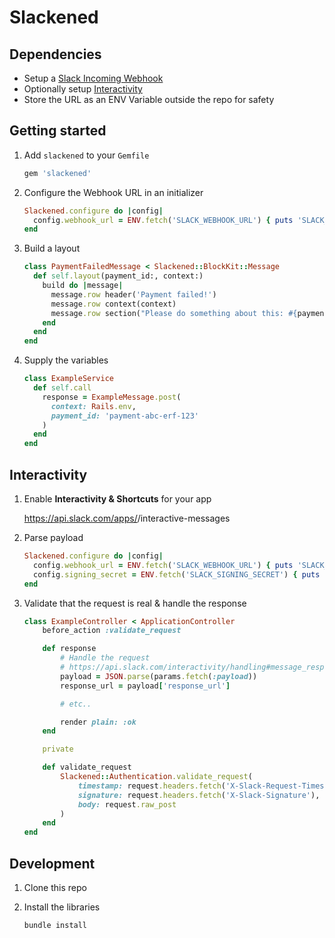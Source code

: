 # Slackened

## Dependencies

- Setup a [Slack Incoming Webhook](https://api.slack.com/messaging/webhooks)
- Optionally setup [Interactivity](https://api.slack.com/interactivity/handling)
- Store the URL as an ENV Variable outside the repo for safety

## Getting started

1. Add `slackened` to your `Gemfile`

    ```rb
    gem 'slackened'
    ```

1. Configure the Webhook URL in an initializer

    ```rb
    Slackened.configure do |config|
      config.webhook_url = ENV.fetch('SLACK_WEBHOOK_URL') { puts 'SLACK_WEBHOOK_URL is missing.' }
    end
    ```

1. Build a layout

    ```rb
    class PaymentFailedMessage < Slackened::BlockKit::Message
      def self.layout(payment_id:, context:)
        build do |message|
          message.row header('Payment failed!')
          message.row context(context)
          message.row section("Please do something about this: #{payment_id}")
        end
      end
    end
    ```

1. Supply the variables

    ```rb
    class ExampleService
      def self.call
        response = ExampleMessage.post(
          context: Rails.env,
          payment_id: 'payment-abc-erf-123'
        )
      end
    end
    ```

## Interactivity

1. Enable **Interactivity & Shortcuts** for your app

    https://api.slack.com/apps/<APP ID>/interactive-messages

1. Parse payload

    ```rb
    Slackened.configure do |config|
      config.webhook_url = ENV.fetch('SLACK_WEBHOOK_URL') { puts 'SLACK_WEBHOOK_URL is missing.' }
      config.signing_secret = ENV.fetch('SLACK_SIGNING_SECRET') { puts 'SLACK_SIGNING_SECRET is missing.' }
    end
    ```

1. Validate that the request is real & handle the response

    ```rb
    class ExampleController < ApplicationController
        before_action :validate_request

        def response
            # Handle the request
            # https://api.slack.com/interactivity/handling#message_responses
            payload = JSON.parse(params.fetch(:payload))
            response_url = payload['response_url']

            # etc..

            render plain: :ok
        end

        private

        def validate_request
            Slackened::Authentication.validate_request(
                timestamp: request.headers.fetch('X-Slack-Request-Timestamp'),
                signature: request.headers.fetch('X-Slack-Signature'),
                body: request.raw_post
            )
        end
    end


## Development

1. Clone this repo

1. Install the libraries

    ```rb
    bundle install
    ```

